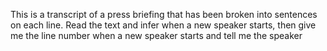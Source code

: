 This is a transcript of a press briefing that has been broken into sentences on each line. Read the text and infer when a new speaker starts, then give me the line number when a new speaker starts and tell me the speaker
